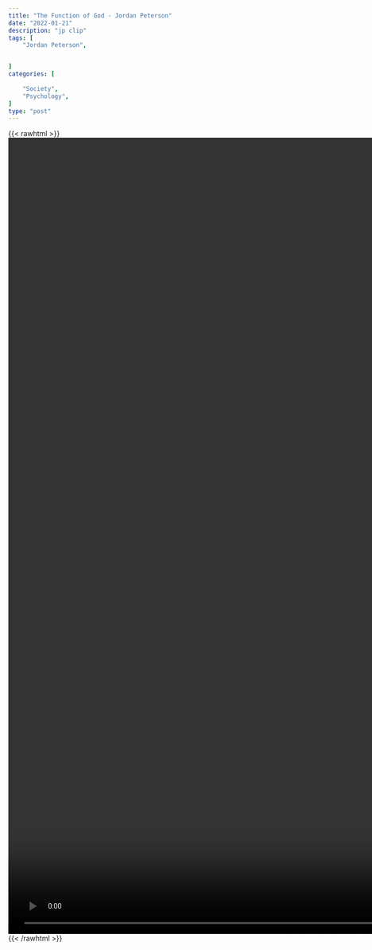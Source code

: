 ```yaml
---
title: "The Function of God - Jordan Peterson"
date: "2022-01-21"
description: "jp clip"
tags: [
    "Jordan Peterson",


]
categories: [
    
    "Society",
    "Psychology",
]
type: "post"
---
```

{{< rawhtml >}}
    <video style="height:40vh;width:auto" overflow="hidden" controls>
        <source src="https://clips.dev00ps.com/Jordan%20Peterson/god.mp4" type="video/mp4"> 
    </video>
{{< /rawhtml >}}